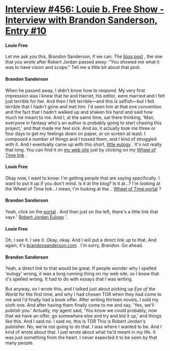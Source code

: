 # [Interview #456: Louie b. Free Show - Interview with Brandon Sanderson, Entry #10](https://www.theoryland.com/intvmain.php?i=456#10)

#### Louie Free

Let me ask you this, Brandon Sanderson, if we can. The
[blog post](http://www.brandonsanderson.com/blog/550/EUOLogy-Goodbye-Mr.-Jordan)
, the one that you wrote after Robert Jordan passed away: "You showed me what it was to have vision and scope." Tell me a little bit about that post.

#### Brandon Sanderson

When he passed away, I didn't know how to respond. My very first impression was I knew that he and Harriet, his editor, were married and I felt just terrible for her. And then I felt terrible—and this is selfish—but I felt terrible that I hadn't gone and met him. I'd seen him at that one convention and the fact that I hadn't walked up and shaken his hand and said how much he meant to me. And I, at the same time, sat there thinking, 'Man, everyone in fantasy who's an author is probably going to start chasing this project,' and that made me feel sick. And so, it actually took me three or four days to get my feelings down on paper, or on screen at least. I composed a number of things and I tossed them, and I kind of struggled with it. And I eventually came up with this short,
[little eulogy](http://www.brandonsanderson.com/blog/550/EUOLogy-Goodbye-Mr.-Jordan)
. It's not really that long. You can find it on
[my web site](http://brandonsanderson.com)
just by clicking on my
[Wheel of Time link](http://brandonsanderson.com/portal/The-Wheel-of-Time)
.

#### Louie Free

Okay now, I want to know. I'm getting people that are saying specifically. I want to put it up if you don't mind. Is it at the blog? Is it at...? I'm looking at the Wheel of Time link...I mean, I'm looking at the...
[Wheel of Time portal](http://brandonsanderson.com/portal/The-Wheel-of-Time)
?

#### Brandon Sanderson

Yeah, click on the
[portal](http://brandonsanderson.com/portal/The-Wheel-of-Time)
. And then just on the left, there's a little link that says '
[Robert Jordan Eulogy](http://www.brandonsanderson.com/blog/550/EUOLogy-Goodbye-Mr.-Jordan)
'.

#### Louie Free

Oh, I see it. I see it. Okay, okay. And I will put a direct link up to that. And again, it's
[brandonsanderson.com](http://brandonsanderson.com)
. I'm sorry, Brandon. Go ahead.

#### Brandon Sanderson

Yeah, a direct link to that would be great. If people wonder why I spelled 'eulogy' wrong, it was a long running thing on my web site, so I know that it's spelled wrong. It had to do with essays that I was writing.

But anyway, so I wrote this, and I talked just about picking up
*Eye of the World*
for the first time, and why I had chosen TOR when they had come to me and I'd finally had a book offer. After writing thirteen novels, I sold my sixth one. And after having them finally come to me and say, 'Yes, we'll publish you.' Actually, my agent said, 'You know we could probably, now that we have an offer, go somewhere else and try and bid it up,' and things like this. And I said no. I said no, this is TOR This is Robert Jordan's publisher. No, we're not going to do that. I was where I wanted to be. And I kind of wrote about that. I just wrote about what he'd meant in my life. It was just something from the heart. I never expected it to be seen by that many people.

